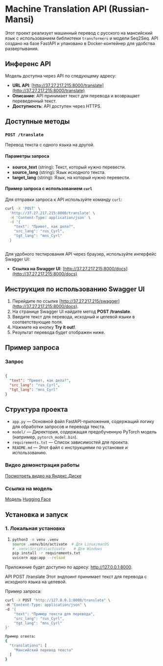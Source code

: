 # Machine Translation API (Russian-Mansi)

Этот проект реализует машинный перевод с русского на мансийский язык с использованием библиотеки `transformers` и модели Seq2Seq. API создано на базе FastAPI и упаковано в Docker-контейнер для удобства развертывания.

## Инференс API

Модель доступна через API по следующему адресу:

- **URL API**: [http://37.27.217.215:8000/translate](http://37.27.217.215:8000/translate)
- **Описание**: API принимает текст для перевода и возвращает переведенный текст.
- **Доступность**: API доступен через HTTPS.

## Доступные методы

### `POST /translate`
Перевод текста с одного языка на другой.

#### Параметры запроса

- **source_text** (string): Текст, который нужно перевести.
- **source_lang** (string): Язык исходного текста.
- **target_lang** (string): Язык, на который нужно перевести.

#### Пример запроса с использованием `curl`

Для отправки запроса к API используйте команду `curl`:

```bash
curl -X 'POST' \
  'http://37.27.217.215:8000/translate' \
  -H 'Content-Type: application/json' \
  -d '{
    "text": "Привет, как дела?",
    "src_lang": "rus_Cyrl",
    "tgt_lang": "mns_Cyrl"
  }



```
Для удобного тестирования API через браузер, используйте интерфейс Swagger UI:

- **Ссылка на Swagger UI**: [http://37.27.217.215:8000/docs](http://37.27.217.215:8000/docs)

## Инструкция по использованию Swagger UI

1. Перейдите по ссылке [http://37.27.217.215/swagger](http://37.27.217.215:8000/docs).
2. На странице Swagger UI найдите метод **POST /translate**.
3. Введите текст для перевода, исходный и целевой языки в соответствующие поля.
4. Нажмите на кнопку **Try it out!**.
5. Результат перевода будет отображен ниже.

## Пример запроса

### Запрос

```json

{
  "text": "Привет, как дела?",
  "src_lang": "rus_Cyrl",
  "tgt_lang": "mns_Cyrl"
}
```


## Структура проекта

- `app.py` — Основной файл FastAPI-приложения, содержащий логику для обработки запросов и перевода текста.
- `model/` — Директория, содержащая предобученную PyTorch модель (например, `pytorch_model.bin`).
- `requirements.txt` — Список зависимостей для проекта.
- `README.md` — Этот файл с инструкциями по установке и использованию.


### Видео демонстрация работы

[Посмотреть видео на Яндекс.Диске](https://disk.yandex.ru/i/xwFbzw74C2ZrCQ)

### Ссылка на модель
[Модель](https://drive.google.com/drive/folders/1WTjwXgYZ0hSjLzmdpoQ1eWM6TXOTbTar)
[Hugging Face](https://huggingface.co/Anzovi/nllb-rus-mansi-V2/tree/main)
## Установка и запуск

### 1. Локальная установка

1. 
   ```bash
   python3 -m venv .venv
   source .venv/bin/activate  # Для Linux/macOS
   # .venv\Scripts\activate    # Для Windows
   pip install -r requirements.txt
   uvicorn app:app --reload

Приложение будет доступно по адресу: http://127.0.0.1:8000.


API
POST /translate
Этот эндпоинт принимает текст для перевода с исходного языка на целевой.

Пример запроса:
```bash
curl -X POST "http://127.0.0.1:8000/translate" \
-H "Content-Type: application/json" \
-d '{
    "text": "Пример текста для перевода",
    "src_lang": "rus_Cyrl",
    "tgt_lang": "mns_Cyrl"
}' 
```
```bash
Пример ответа:
{
  "translations": [
    "Мансийский перевод текста"
  ]
}
```




